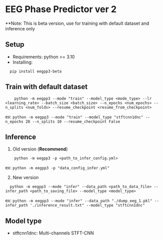 # EEG Phase Predictor ver 2

**Note: This is beta version, use for training with default dataset and inference only

## Setup

- Requirements: python >= 3.10
- Installing:

```aiignore
  pip install eegpp3-beta
```

## Train with default dataset

```aiignore
    python -m eegpp3 --mode "train" --model_type <mode_type> --lr <learning_rate> --batch_size <batch_size> --n_epochs <num_epochs> --n_splits <num_folds> --resume_checkpoint <resume_from_checkpoint>
```

ex: `python -m eegpp3 --mode "train" --model_type "stftcnn1dnc" --n_epochs 20 --n_splits 10 --resume_checkpoint False`

## Inference

1. Old version (**Recommend**)

```aiignore
    python -m eegpp3 -p <path_to_infer_config.yml>
```

ex: `python -m eegpp3 -p "data_config_infer.yml"`

2. New version

```aiignore
  python -m eegpp3 --mode "infer" --data_path <path_to_data_file> --infer_path <path_to_saving_file> --model_type <model_type>
```

ex:
`python -m eegpp3 --mode "infer" --data_path "./dump_eeg_1.pkl" --infer_path './inference_result.txt" --model_type "stftcnn1dnc"`

## Model type

- stftcnn1dnc: Multi-channels STFT-CNN
